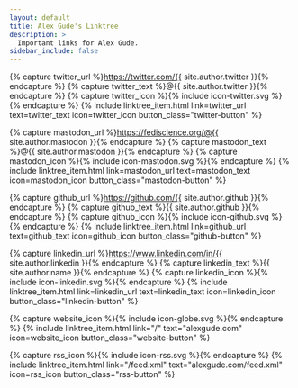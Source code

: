 ```yaml
---
layout: default
title: Alex Gude's Linktree
description: >
  Important links for Alex Gude.
sidebar_include: false
---
```


<div class="linktree-container">

  <!-- Twitter -->
  {% capture twitter_url %}https://twitter.com/{{ site.author.twitter }}{% endcapture %}
  {% capture twitter_text %}@{{ site.author.twitter }}{% endcapture %}
  {% capture twitter_icon %}{% include icon-twitter.svg %}{% endcapture %}
  {% include linktree_item.html
    link=twitter_url
    text=twitter_text
    icon=twitter_icon
    button_class="twitter-button"
  %}

  <!-- Mastodon -->
  {% capture mastodon_url %}https://fediscience.org/@{{ site.author.mastodon }}{% endcapture %}
  {% capture mastodon_text %}@{{ site.author.mastodon }}{% endcapture %}
  {% capture mastodon_icon %}{% include icon-mastodon.svg %}{% endcapture %}
  {% include linktree_item.html
    link=mastodon_url
    text=mastodon_text
    icon=mastodon_icon
    button_class="mastodon-button"
  %}

  <!-- Github -->
  {% capture github_url %}https://github.com/{{ site.author.github }}{% endcapture %}
  {% capture github_text %}{{ site.author.github }}{% endcapture %}
  {% capture github_icon %}{% include icon-github.svg %}{% endcapture %}
  {% include linktree_item.html
    link=github_url
    text=github_text
    icon=github_icon
    button_class="github-button"
  %}

  <!-- LinkedIn -->
  {% capture linkedin_url %}https://www.linkedin.com/in/{{ site.author.linkedin }}{% endcapture %}
  {% capture linkedin_text %}{{ site.author.name }}{% endcapture %}
  {% capture linkedin_icon %}{% include icon-linkedin.svg %}{% endcapture %}
  {% include linktree_item.html
    link=linkedin_url
    text=linkedin_text
    icon=linkedin_icon
    button_class="linkedin-button"
  %}

  <!-- Website -->
  {% capture website_icon %}{% include icon-globe.svg %}{% endcapture %}
  {% include linktree_item.html
    link="/"
    text="alexgude.com"
    icon=website_icon
    button_class="website-button"
  %}

  <!-- RSS -->
  {% capture rss_icon %}{% include icon-rss.svg %}{% endcapture %}
  {% include linktree_item.html
    link="/feed.xml"
    text="alexgude.com/feed.xml"
    icon=rss_icon
    button_class="rss-button"
  %}

</div>
